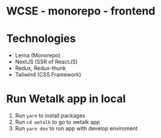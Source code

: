 # WCSE - monorepo - frontend

# Technologies

- Lerna (Monorepo)
- NextJS (SSR of ReactJS)
- Redux, Redux-thunk
- Tailwind (CSS Framework)

# Run Wetalk app in local

1. Run `yarn` to install packages
2. Run `cd wetalk` to go to wetalk app
3. Run `yarn dev` to run app with develop enviroment
